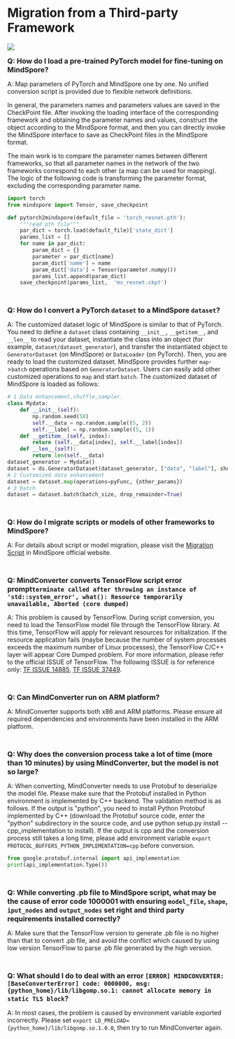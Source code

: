 ﻿# Migration from a Third-party Framework

<a href="https://gitee.com/mindspore/docs/blob/r1.7/docs/mindspore/source_en/faq/usage_migrate_3rd.md" target="_blank"><img src="https://mindspore-website.obs.cn-north-4.myhuaweicloud.com/website-images/r1.7/resource/_static/logo_source_en.png"></a>

<font size=3>**Q: How do I load a pre-trained PyTorch model for fine-tuning on MindSpore?**</font>

A: Map parameters of PyTorch and MindSpore one by one. No unified conversion script is provided due to flexible network definitions.

In general, the parameters names and parameters values are saved in the CheckPoint file. After invoking the loading interface of the corresponding framework and obtaining the parameter names and values, construct the object according to the MindSpore format, and then you can directly invoke the MindSpore interface to save as CheckPoint files in the MindSpore format.

The main work is to compare the parameter names between different frameworks, so that all parameter names in the network of the two frameworks correspond to each other (a map can be used for mapping). The logic of the following code is transforming the parameter format, excluding the corresponding parameter name.

```python
import torch
from mindspore import Tensor, save_checkpoint

def pytorch2mindspore(default_file = 'torch_resnet.pth'):
    """read pth file"""
    par_dict = torch.load(default_file)['state_dict']
    params_list = []
    for name in par_dict:
        param_dict = {}
        parameter = par_dict[name]
        param_dict['name'] = name
        param_dict['data'] = Tensor(parameter.numpy())
        params_list.append(param_dict)
    save_checkpoint(params_list,  'ms_resnet.ckpt')
```

<br/>

<font size=3>**Q: How do I convert a PyTorch `dataset` to a MindSpore `dataset`?**</font>

A: The customized dataset logic of MindSpore is similar to that of PyTorch. You need to define a `dataset` class containing `__init__`, `__getitem__`, and `__len__` to read your dataset, instantiate the class into an object (for example, `dataset/dataset_generator`), and transfer the instantiated object to `GeneratorDataset` (on MindSpore) or `DataLoader` (on PyTorch). Then, you are ready to load the customized dataset. MindSpore provides further `map`->`batch` operations based on `GeneratorDataset`. Users can easily add other customized operations to `map` and start `batch`.
The customized dataset of MindSpore is loaded as follows:

```python
# 1 Data enhancement,shuffle,sampler.
class Mydata:
    def __init__(self):
        np.random.seed(58)
        self.__data = np.random.sample((5, 2))
        self.__label = np.random.sample((5, 1))
    def __getitem__(self, index):
        return (self.__data[index], self.__label[index])
    def __len__(self):
        return len(self.__data)
dataset_generator = Mydata()
dataset = ds.GeneratorDataset(dataset_generator, ["data", "label"], shuffle=False)
# 2 Customized data enhancement
dataset = dataset.map(operations=pyFunc, {other_params})
# 3 batch
dataset = dataset.batch(batch_size, drop_remainder=True)
```

<br/>

<font size=3>**Q: How do I migrate scripts or models of other frameworks to MindSpore?**</font>

A: For details about script or model migration, please visit the [Migration Script](https://www.mindspore.cn/docs/en/r1.7/migration_guide/migration_script.html) in MindSpore official website.

<br/>

<font size=3>**Q: MindConverter converts TensorFlow script error prompt`terminate called after throwing an instance of 'std::system_error', what(): Resource temporarily unavailable, Aborted (core dumped)`**</font>

A: This problem is caused by TensorFlow. During script conversion, you need to load the TensorFlow model file through the TensorFlow library. At this time, TensorFlow will apply for relevant resources for initialization. If the resource application fails (maybe because the number of system processes exceeds the maximum number of Linux processes), the TensorFlow C/C++ layer will appear Core Dumped problem. For more information, please refer to the official ISSUE of TensorFlow. The following ISSUE is for reference only: [TF ISSUE 14885](https://github.com/tensorflow/tensorflow/issues/14885), [TF ISSUE 37449](https://github.com/tensorflow/tensorflow/issues/37449).

<br/>

<font size=3>**Q: Can MindConverter run on ARM platform?**</font>

A: MindConverter supports both x86 and ARM platforms. Please ensure all required dependencies and environments have been installed in the ARM platform.

<br/>

<font size=3>**Q: Why does the conversion process take a lot of time (more than 10 minutes) by using MindConverter, but the model is not so large?**</font>

A: When converting, MindConverter needs to use Protobuf to deserialize the model file. Please make sure that the Protobuf installed in Python environment is implemented by C++ backend. The validation method is as follows. If the output is "python", you need to install Python Protobuf implemented by C++ (download the Protobuf source code, enter the "python" subdirectory in the source code, and use python setup.py install --cpp_implementation to install). If the output is cpp and the conversion process still takes a long time, please add environment variable `export PROTOCOL_BUFFERS_PYTHON_IMPLEMENTATION=cpp` before conversion.

```python
from google.protobuf.internal import api_implementation
print(api_implementation.Type())
```

<br/>

<font size=3>**Q: While converting .pb file to MindSpore script, what may be the cause of error code 1000001 with ensuring `model_file`, `shape`, `iput_nodes` and `output_nodes` set right and third party requirements installed correctly?**</font>

A: Make sure that the TensorFlow version to generate .pb file is no higher than that to convert .pb file, and avoid the conflict which caused by using low version TensorFlow to parse .pb file generated by the high version.

<br/>

<font size=3>**Q: What should I do to deal with an error `[ERROR] MINDCONVERTER: [BaseConverterError] code: 0000000, msg: {python_home}/lib/libgomp.so.1: cannot allocate memory in static TLS block`?**</font>

A: In most cases, the problem is caused by environment variable exported incorrectly. Please set `export LD_PRELOAD={python_home}/lib/libgomp.so.1.0.0`, then try to run MindConverter again.
